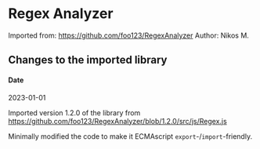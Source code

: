 # Regex Analyzer

Imported from: <https://github.com/foo123/RegexAnalyzer>
Author: Nikos M.

## Changes to the imported library

#### Date

2023-01-01

Imported version 1.2.0 of the library from
<https://github.com/foo123/RegexAnalyzer/blob/1.2.0/src/js/Regex.js>

Minimally modified the code to make it ECMAscript `export`-/`import`-friendly.
